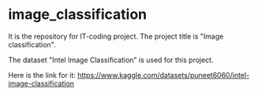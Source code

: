 # image_classification

It is the repository for IT-coding project. The project title is "Image classification". 

The dataset "Intel Image Classification" is used for this project.

Here is the link for it: https://www.kaggle.com/datasets/puneet6060/intel-image-classification
